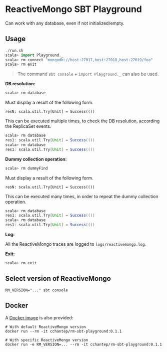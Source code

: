 # ReactiveMongo SBT Playground

Can work with any database, even if not initialized/empty.

## Usage

```scala
./run.sh
scala> import Playground._
scala> rm connect "mongodb://host:27017,host:27018,host:27019/foo"
scala> rm exit
```

> The command `sbt console` + `import Playground._` can also be used.

**DB resolution:**

```scala
scala> rm database
```

Must display a result of the following form.

    resN: scala.util.Try[Unit] = Success(())

This can be executed multiple times, to check the DB resolution, according the ReplicaSet events.

```scala
scala> rm database
res1: scala.util.Try[Unit] = Success(())
scala> rm database
res1: scala.util.Try[Unit] = Success(())
```

**Dummy collection operation:**

```scala
scala> rm dummyFind
```

Must display a result of the following form.

    resN: scala.util.Try[Unit] = Success(())

This can be executed many times, in order to repeat the dummy collection operation.

```scala
scala> rm database
res1: scala.util.Try[Unit] = Success(())
scala> rm database
res1: scala.util.Try[Unit] = Success(())
```

**Log:**

All the ReactiveMongo traces are logged to `logs/reactivemongo.log`.

**Exit:**

```scala
scala> rm exit
```

## Select version of ReactiveMongo

    RM_VERSION="..." sbt console

## Docker

A [Docker image](https://hub.docker.com/r/cchantep/rm-sbt-playground) is also provided:

```
# With default ReactiveMongo version
docker run --rm -it cchantep/rm-sbt-playground:0.1.1

# With specific ReactiveMongo version
docker run -e RM_VERSION=... --rm -it cchantep/rm-sbt-playground:0.1.1
```